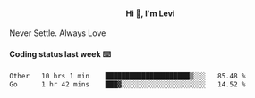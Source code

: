 <h4 style="text-align: center;">Hi 👋, I'm Levi</h4>  Never Settle. Always Love
<!---<img align="right" alt="Coding" width="300" src="https://i.pinimg.com/originals/81/17/8b/81178b47a8598f0c81c4799f2cdd4057.gif"></p> --->

#### Coding status last week ⌨️

<!--START_SECTION:waka-->

```txt
Other   10 hrs 1 min    █████████████████████▒░░░   85.48 %
Go      1 hr 42 mins    ███▓░░░░░░░░░░░░░░░░░░░░░   14.52 %
```

<!--END_SECTION:waka-->
